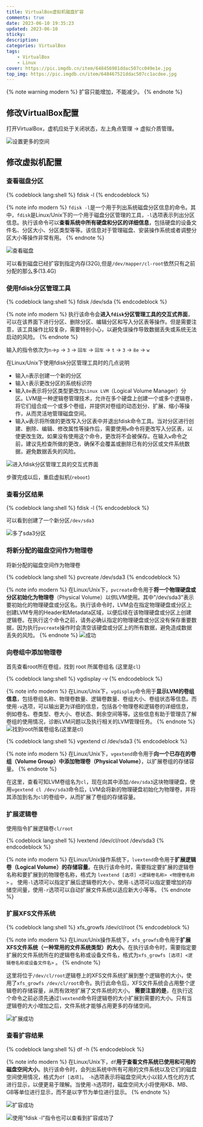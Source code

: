 ```yaml
---
title: VirtualBox虚拟机磁盘扩容
comments: true
date: 2023-06-10 19:35:23
updated: 2023-06-10
sticky:
description:
categories: VirtualBox
tags:
    - VirtualBox
    - Linux
cover: https://pic.imgdb.cn/item/648456981ddac507cc049e1e.jpg
top_img: https://pic.imgdb.cn/item/648467521ddac507cc1acdee.jpg
---
```


{% note warning modern %}
扩容只能增加，不能减少。
{% endnote %}

## 修改VirtualBox配置

打开VirtualBox，虚机应处于关闭状态，左上角点管理 → 虚拟介质管理。

![设置更多的空间](2023-06-07-15-51-40.png)

## 修改虚拟机配置

### 查看磁盘分区

{% codeblock lang:shell %}
fdisk -l
{% endcodeblock %}

{% note info modern %}
`fdisk -l`是一个用于列出系统磁盘分区信息的命令。其中，`fdisk`是Linux/Unix下的一个用于磁盘分区管理的工具，`-l`选项表示列出分区信息。执行该命令可以**查看系统中所有硬盘和分区的详细信息**，包括硬盘的设备文件名、分区大小、分区类型等等。该信息对于管理磁盘、安装操作系统或者调整分区大小等操作非常有用。
{% endnote %}

![查看磁盘](2023-06-07-16-02-22.png)

可以看到磁盘已经扩容到指定内存(32G),但是`/dev/mapper/cl-root`依然只有之前分配的那么多(13.4G)

### 使用fdisk分区管理工具

{% codeblock lang:shell %}
fdisk /dev/sda
{% endcodeblock %}

{% note info modern %}
执行该命令会**进入`fdisk`分区管理工具的交互式界面**，可以在该界面下进行分区、删除分区、编辑分区和写入分区表等操作。但是需要注意，该工具操作比较复杂，需要特别小心，以避免误操作导致数据丢失或系统无法启动的风险。
{% endnote %}

输入的指令依次为`n`→`p` → `3` → `回车` → `回车` → `t` → `3` → `8e` → `w`

在Linux/Unix下使用fdisk分区管理工具时的几点说明

- 输入`n`表示创建一个新的分区
- 输入`t`表示更改分区的系统标识符
- 输入`8e`表示将分区类型更改为`Linux LVM`（Logical Volume Manager）分区。LVM是一种逻辑卷管理技术，允许在多个硬盘上创建一个或多个逻辑卷，将它们组合成一个或多个卷组，并提供对卷组的动态划分、扩展、缩小等操作，从而灵活地管理磁盘空间。
- 输入`w`表示将所做的更改写入分区表中并退出fdisk命令工具。当对分区进行创建、删除、编辑、修改属性等操作后，需要使用`w`命令将更改写入分区表，以使更改生效。如果没有使用这个命令，更改将不会被保存。在输入`w`命令之前，建议先检查所做的更改，确保不会覆盖或删除已有的分区或文件系统数据，避免数据丢失的风险。

![进入fdisk分区管理工具的交互式界面](2023-06-07-16-10-52.png)

步骤完成以后，重启虚拟机(`reboot`)

### 查看分区结果

{% codeblock lang:shell %}
fdisk -l
{% endcodeblock %}

可以看到创建了一个新分区`/dev/sda3`

![多了sda3分区](2023-06-07-16-18-51.png)

### 将新分配的磁盘空间作为物理卷

将新分配的磁盘空间作为物理卷

{% codeblock lang:shell %}
pvcreate /dev/sda3
{% endcodeblock %}

{% note info modern %}
在Linux/Unix下，`pvcreate`命令用于**将一个物理硬盘或分区初始化为物理卷**（Physical Volume）以供LVM使用。其中"/dev/sda3"表示要初始化的物理硬盘或分区名。执行该命令时，LVM会在指定物理硬盘或分区上创建LVM专用的Header和Metadata区域，以便后续在该物理硬盘或分区上创建逻辑卷。在执行这个命令之前，请务必确认指定的物理硬盘或分区没有保存重要数据，因为执行`pvcreate`操作时会清空该硬盘或分区上的所有数据，避免造成数据丢失的风险。
{% endnote %}
![成功](2023-06-07-16-35-27.png)

### 向卷组中添加物理卷

首先查看root所在卷组，找到 root 所属卷组名 (这里是`cl`)

{% codeblock lang:shell %}
vgdisplay -v
{% endcodeblock %}

{% note info modern %}
在Linux/Unix下，`vgdisplay`命令用于**显示LVM的卷组信息**，包括卷组名称、物理卷数量、逻辑卷数量、卷组大小、卷组状态等信息。而使用`-v`选项，可以输出更为详细的信息，包括各个物理卷和逻辑卷的详细信息，例如卷名、卷类型、卷大小、卷状态、剩余空间等等。这些信息有助于管理员了解卷组的使用情况，诊断LVM问题以及执行相关的LVM管理任务。
{% endnote %}
![找到root所属卷组名(这里是cl)](2023-06-07-16-30-56.png)

{% codeblock lang:shell %}
vgextend cl /dev/sda3
{% endcodeblock %}

{% note info modern %}
在Linux/Unix下，`vgextend`命令用于**向一个已存在的卷组（Volume Group）中添加物理卷（Physical Volume）**，以扩展卷组的存储容量。
{% endnote %}

在这里，查看可知LVM卷组名为`cl`，现在向其中添加`/dev/sda3`这块物理硬盘，使用`vgextend cl /dev/sda3`命令后，LVM会将新的物理硬盘初始化为物理卷，并将其添加到名为`cl`的卷组中，从而扩展了卷组的存储容量。

### 扩展逻辑卷

使用指令扩展逻辑卷`cl/root`

{% codeblock lang:shell %}
lvextend /dev/cl/root /dev/sda3
{% endcodeblock %}

{% note info modern %}
在Linux/Unix操作系统下，`lvextend`命令用于**扩展逻辑卷（Logical Volume）的存储容量**。在执行该命令时，需要指定要扩展的逻辑卷名称和要扩展到的物理卷名称，格式为 `lvextend [选项] <逻辑卷名称> <物理卷名称>` 。
使用`-l`选项可以指定扩展后逻辑卷的大小，使用`-L`选项可以指定要增加的存储空间量，使用`-r`选项可以自动扩展文件系统以适应新大小等等。
{% endnote %}

### 扩展XFS文件系统

{% codeblock lang:shell %}
xfs_growfs /dev/cl/root
{% endcodeblock %}

{% note info modern %}
在Linux/Unix操作系统下，`xfs_growfs`命令用于**扩展XFS文件系统（一种常用的文件系统类型）的大小**。在执行该命令时，需要指定要扩展的文件系统所在的逻辑卷名称或设备文件名，格式为`xfs_growfs [选项] <逻辑卷名称或设备文件名>` 。
{% endnote %}

这里将位于`/dev/cl/root`逻辑卷上的XFS文件系统扩展到整个逻辑卷的大小，使用了`xfs_growfs /dev/cl/root`命令。执行此命令后，XFS文件系统会占用整个逻辑卷的存储容量，从而有效地扩展了文件系统的大小。
**需要注意的是**，在执行这个命令之前必须先通过`lvextend`命令将逻辑卷的大小扩展到需要的大小。只有当逻辑卷的大小增加之后，文件系统才能够占用更多的存储空间。

![扩展成功](2023-06-07-16-44-56.png)

### 查看扩容结果

{% codeblock lang:shell %}
df -h
{% endcodeblock %}

{% note info modern %}
在Linux/Unix下，`df`**用于查看文件系统已使用和可用的磁盘空间大小**。执行该命令时，会列出系统中所有可用的文件系统以及它们的磁盘空间使用情况，格式为`df [选项]`。
`-h`选项表示将磁盘空间大小以较人性化的方式进行显示，以便更易于理解。当使用`-h`选项时，磁盘空间大小将使用KB、MB、GB等单位进行显示，而不是以字节为单位进行显示。
{% endnote %}

![扩容成功](2023-06-07-16-46-45.png)

![使用"fdisk -l"指令也可以查看到扩容成功了](2023-06-07-16-48-49.png)
